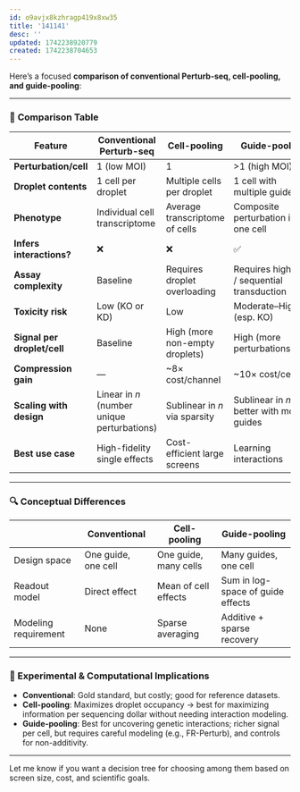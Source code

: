 ```yaml
---
id: o9avjx8kzhragp419x8xw35
title: '141141'
desc: ''
updated: 1742238920779
created: 1742238704653
---
```

Here’s a focused **comparison of conventional Perturb-seq, cell-pooling, and guide-pooling**:

---

### 🧬 **Comparison Table**

| Feature                     | **Conventional Perturb-seq**                | **Cell-pooling**               | **Guide-pooling**                           |
|-----------------------------|---------------------------------------------|--------------------------------|---------------------------------------------|
| **Perturbation/cell**       | 1 (low MOI)                                 | 1                              | >1 (high MOI)                               |
| **Droplet contents**        | 1 cell per droplet                          | Multiple cells per droplet     | 1 cell with multiple guides                 |
| **Phenotype**               | Individual cell transcriptome               | Average transcriptome of cells | Composite perturbation in one cell          |
| **Infers interactions?**    | ❌                                           | ❌                              | ✅                                           |
| **Assay complexity**        | Baseline                                    | Requires droplet overloading   | Requires high MOI / sequential transduction |
| **Toxicity risk**           | Low (KO or KD)                              | Low                            | Moderate–High (esp. KO)                     |
| **Signal per droplet/cell** | Baseline                                    | High (more non-empty droplets) | High (more perturbations/cell)              |
| **Compression gain**        | —                                           | ~8× cost/channel               | ~10× cost/cell                              |
| **Scaling with design**     | Linear in $n$ (number unique perturbations) | Sublinear in $n$ via sparsity  | Sublinear in $n$, better with more guides   |
| **Best use case**           | High-fidelity single effects                | Cost-efficient large screens   | Learning interactions                       |

---

### 🔍 Conceptual Differences

|                      | Conventional        | Cell-pooling          | Guide-pooling                     |
|----------------------|---------------------|-----------------------|-----------------------------------|
| Design space         | One guide, one cell | One guide, many cells | Many guides, one cell             |
| Readout model        | Direct effect       | Mean of cell effects  | Sum in log-space of guide effects |
| Modeling requirement | None                | Sparse averaging      | Additive + sparse recovery        |

---

### 🧠 Experimental & Computational Implications

- **Conventional**: Gold standard, but costly; good for reference datasets.
- **Cell-pooling**: Maximizes droplet occupancy → best for maximizing information per sequencing dollar without needing interaction modeling.
- **Guide-pooling**: Best for uncovering genetic interactions; richer signal per cell, but requires careful modeling (e.g., FR-Perturb), and controls for non-additivity.

---

Let me know if you want a decision tree for choosing among them based on screen size, cost, and scientific goals.
